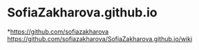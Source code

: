 # SofiaZakharova.github.io
*https://github.com/sofiazakharova
https://github.com/sofiazakharova/SofiaZakharova.github.io/wiki

